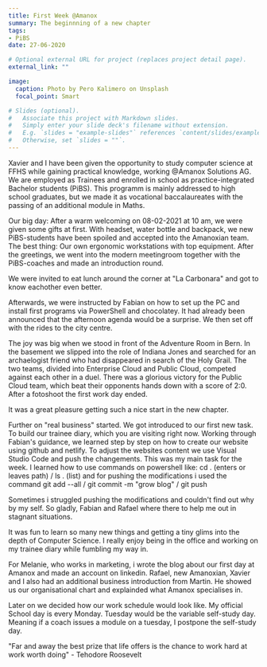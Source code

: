 ```yaml
---
title: First Week @Amanox
summary: The beginnning of a new chapter
tags:
- PiBS
date: 27-06-2020

# Optional external URL for project (replaces project detail page).
external_link: ""

image:
  caption: Photo by Pero Kalimero on Unsplash
  focal_point: Smart

# Slides (optional).
#   Associate this project with Markdown slides.
#   Simply enter your slide deck's filename without extension.
#   E.g. `slides = "example-slides"` references `content/slides/example-slides.md`.
#   Otherwise, set `slides = ""`.
---
```

Xavier and I have been given the opportunity to study computer science at FFHS while gaining practical knowledge, working @Amanox Solutions AG. We are employed as Trainees and enrolled in school as practice-integrated Bachelor students (PiBS). This programm is mainly addressed to high school graduates, but we made it as vocational baccalaureates with the passing of an additional module in Maths.

Our big day: After a warm welcoming on 08-02-2021 at 10 am, we were given some gifts at first. With headset, water bottle and backpack, we new PiBS-students have been spoiled and accepted into the Amanoxian team. The best thing: Our own ergonomic workstations with top equipment. After the greetings, we went into the modern meetingroom together with the PiBS-coaches and made an introduction round. 

We were invited to eat lunch around the corner at "La Carbonara" and got to know eachother even better.

Afterwards, we were instructed by Fabian on how to set up the PC and install first programs via PowerShell and chocolatey. It had already been announced that the afternoon agenda would be a surprise. We then set off with the rides to the city centre. 

The joy was big when we stood in front of the Adventure Room in Bern. In the basement we slipped into the role of Indiana Jones and searched for an archaelogist friend who had disappeared in search of the Holy Grail. The two teams, divided into Enterprise Cloud and Public Cloud, competed against each other in a duel. There was a glorious victory for the Public Cloud team, which beat their opponents hands down with a score of 2:0. After a fotoshoot the first work day ended.

It was a great pleasure getting such a nice start in the new chapter.

Further on "real business" started. We got introduced to our first new task. To build our trainee diary, which you are visiting right now. Working through Fabian's guidance, we learned step by step on how to create our website using github and netlify. To adjust the websites content we use Visual Studio Code and push the changements. This was my main task for the week. I learned how to use commands on powershell like: cd . (enters or leaves path) / ls . (list) and for pushing the modifications i used the command git add --all / git commit -m "grow blog" / git push

Sometimes i struggled pushing the modifications and couldn't find out why by my self. So gladly, Fabian and Rafael where there to help me out in stagnant situations.

It was fun to learn so many new things and getting a tiny glims into the depth of Computer Science. I really enjoy being in the office and working on my trainee diary while fumbling my way in.  

For Melanie, who works in marketing, i wrote the blog about our first day at Amanox and made an account on linkedin. Rafael, new Amanoxian, Xavier and I also had an additional business introduction from Martin. He showed us our organisational chart and explainded what Amanox specialises in.

Later on we decided how our work schedule would look like. My official School day is every Monday. Tuesday would be the variable self-study day. Meaning if a coach issues a module on a tuesday, I postpone the self-study day.

"Far and away the best prize that life offers is the chance to work hard at work worth doing" - Tehodore Roosevelt